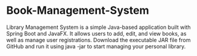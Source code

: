 # Book-Management-System
Library Management System is a simple Java-based application built with Spring Boot and JavaFX. It allows users to add, edit, and view books, as well as manage user registrations. Download the executable JAR file from GitHub and run it using java -jar to start managing your personal library.
